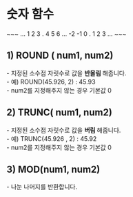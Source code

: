 <h1>숫자 함수</h1>
~~~
...  1  2 3 . 4 5 6
... -2 -1 0 . 1 2 3 ...
~~~
<h2> 1) ROUND ( num1, num2) </h2>
- 지정된 소수점 자릿수로 값을 <b> 반올림 </b> 해줍니다. <br>
  - 예) ROUND(45.926, 2) : 45.93 <br>
  - num2를 지정해주지 않는 경우 기본값 0  <br>

<h2> 2) TRUNC( num1, num2) </h2>
- 지정된 소수점 자릿수로 값을 <b> 버림 </b> 해줍니다.<br>
  - 예) TRUNC(45.926 , 2) : 45.92 <br>
  - num2를 지정해주지 않는 경우 기본값 0 <br> 

<h2> 3) MOD(num1, num2) </h2>
- 나눈 나머지를 반환합니다. <br>
